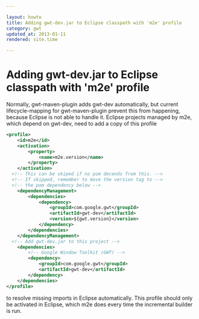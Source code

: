 ```yaml
---

layout: howto
title: Adding gwt-dev.jar to Eclipse classpath with 'm2e' profile
category: gwt
updated_at: 2013-01-11
rendered: site.time

---
```


Adding gwt-dev.jar to Eclipse classpath with 'm2e' profile
==========================================================

Normally, gwt-maven-plugin adds gwt-dev automatically, but current lifecycle-mapping 
for gwt-maven-plugin prevent this from happening, because Eclipse is not able to handle it. 
Eclipse projects managed by m2e, which depend on gwt-dev, need to add a copy of this profile 

```xml
<profile>
	<id>m2e</id>
	<activation>
		<property>
			<name>m2e.version</name>
		</property>
	</activation>
  <!-- This can be skiped if no pom decends from this. -->
  <!-- If skipped, remember to move the version tag to -->
  <!-- the pom dependency below -->
	<dependencyManagement>
		<dependencies>
			<dependency>
				<groupId>com.google.gwt</groupId>
				<artifactId>gwt-dev</artifactId>
				<version>${gwt.version}</version>
			</dependency>
		</dependencies>
	</dependencyManagement>
  <!-- Add gwt-dev.jar to this project -->
	<dependencies>
		<!-- Google Window Toolkit (GWT) -->
		<dependency>
			<groupId>com.google.gwt</groupId>
			<artifactId>gwt-dev</artifactId>
		</dependency>
	</dependencies>
</profile>
```
to resolve missing imports in Eclipse automatically. This profile should only be activated in 
Eclipse, which m2e does every time the incremental builder is run.

